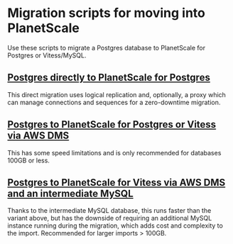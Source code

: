 # Migration scripts for moving into PlanetScale

Use these scripts to migrate a Postgres database to PlanetScale for Postgres or Vitess/MySQL.

## [Postgres directly to PlanetScale for Postgres](./postgres-direct)

This direct migration uses logical replication and, optionally, a proxy which can manage connections and sequences for a zero-downtime migration.

## [Postgres to PlanetScale for Postgres or Vitess via AWS DMS](./postgres-planetscale)

This has some speed limitations and is only recommended for databases 100GB or less.

## [Postgres to PlanetScale for Vitess via AWS DMS and an intermediate MySQL](./postgres-mysql-planetscale)

Thanks to the intermediate MySQL database, this runs faster than the variant above, but has the downside of requiring an additional MySQL instance running during the migration, which adds cost and complexity to the import.
Recommended for larger imports > 100GB.

